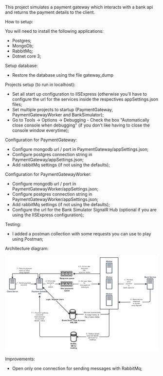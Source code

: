 This project simulates a payment gateway which interacts with a bank api and returns the payment details to the client.

How to setup:

You will need to install the following applications:

- Postgres;
- MongoDb;
- RabbitMq;
- Dotnet core 3;

Setup database:

- Restore the database using the file gateway_dump

Projects setup (to run in localhost):

- Set all start up configuration to IISExpress (otherwise you'll have to configure the url for the services inside the respectives appSettings.json files;
- Set multiple projects to startup (PaymentGateway, PaymentGatewayWorker and BankSimulator);
- Go to Tools -> Options -> Debugging - Check the box "Automatically close console when debugging" (if you don't like having to close the console window everytime);

Configuration for PaymentGateway:

- Configure mongodb url / port in PaymentGateway/appSettings.json;
- Configure postgres connection string in PaymentGateway/appSettings.json;
- Add rabbitMq settings (if not using the defaults);

Configuration for PaymentGatewayWorker: 

- Configure mongodb url / port in PaymentGatewayWorker/appSettings.json;
- Configure postgres connection string in PaymentGatewayWorker/appSettings.json;
- Add rabbitMq settings (if not using the defaults);
- Configure the url for the Bank Simulator SignalR Hub (optional if you are using the IISExpress configuration);

Testing:

- I added a postman collection with some requests you can use to play using Postman;

Architecture diagram:

![Architecture diagram](https://github.com/domicioam/gateway/blob/master/Architecture.png)

Improvements: 

- Open only one connection for sending messages with RabbitMq;
